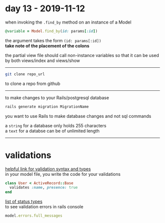 # day 13 - 2019-11-12

when invoking the `.find_by` method on an instance of a Model

```ruby
@variable = Model.find_by(id: params[:id])
```

the argument takes the form `(id: params[:id])`  
**take note of the placement of the colons**

the partial view file should call non-instance variables so that it can be used by both views/index and views/show

---

```bash
git clone repo_url
```

to clone a repo from github

---

to make changes to your Rails/postgresql database

```bash
rails generate migration MigrationName
```

you want to use Rails to make database changes and not sql commands

a `string` for a database only holds 255 characters  
a `text` for a databse can be of unlimited length

---

# validations

[helpful link for validation syntax and types](https://guides.rubyonrails.org/active_record_validations.html)  
in your model file, you write the code for your validations

```ruby
class User < ActiveRecord::Base
  validates :name, presence: true
end
```

[list of status types](https://guides.rubyonrails.org/layouts_and_rendering.html#the-status-option)  
to see validation errors in rails console

```ruby
model.errors.full_messages
```
